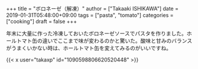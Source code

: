 +++
title = "ボロネーゼ（解凍）"
author = ["Takaaki ISHIKAWA"]
date = 2019-01-31T05:48:00+09:00
tags = ["pasta", "tomato"]
categories = ["cooking"]
draft = false
+++

年末に大量に作った冷凍しておいたボロネーゼソースでパスタを作りました。ホールトマト缶の違いでここまで味が変わるのかと驚いた。酸味と甘みのバランスがうまくいかない時は、ホールトマト缶を変えてみるのがいいですね。  

{{< x user="takaxp" id="1090598806620520448" >}}
